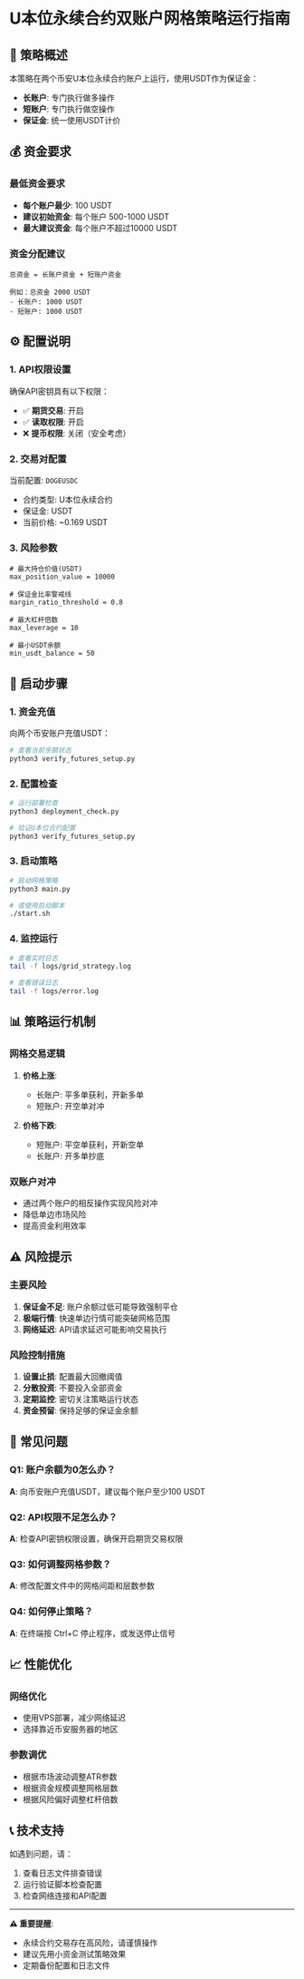 # U本位永续合约双账户网格策略运行指南

## 🎯 策略概述

本策略在两个币安U本位永续合约账户上运行，使用USDT作为保证金：

- **长账户**: 专门执行做多操作
- **短账户**: 专门执行做空操作
- **保证金**: 统一使用USDT计价

## 💰 资金要求

### 最低资金要求
- **每个账户最少**: 100 USDT
- **建议初始资金**: 每个账户 500-1000 USDT
- **最大建议资金**: 每个账户不超过10000 USDT

### 资金分配建议
```
总资金 = 长账户资金 + 短账户资金

例如：总资金 2000 USDT
- 长账户: 1000 USDT
- 短账户: 1000 USDT
```

## ⚙️ 配置说明

### 1. API权限设置
确保API密钥具有以下权限：
- ✅ **期货交易**: 开启
- ✅ **读取权限**: 开启
- ❌ **提币权限**: 关闭（安全考虑）

### 2. 交易对配置
当前配置: `DOGEUSDC`
- 合约类型: U本位永续合约
- 保证金: USDT
- 当前价格: ~0.169 USDT

### 3. 风险参数
```properties
# 最大持仓价值(USDT)
max_position_value = 10000

# 保证金比率警戒线
margin_ratio_threshold = 0.8

# 最大杠杆倍数
max_leverage = 10

# 最小USDT余额
min_usdt_balance = 50
```

## 🚀 启动步骤

### 1. 资金充值
向两个币安账户充值USDT：
```bash
# 查看当前余额状态
python3 verify_futures_setup.py
```

### 2. 配置检查
```bash
# 运行部署检查
python3 deployment_check.py

# 验证U本位合约配置
python3 verify_futures_setup.py
```

### 3. 启动策略
```bash
# 启动网格策略
python3 main.py

# 或使用启动脚本
./start.sh
```

### 4. 监控运行
```bash
# 查看实时日志
tail -f logs/grid_strategy.log

# 查看错误日志
tail -f logs/error.log
```

## 📊 策略运行机制

### 网格交易逻辑
1. **价格上涨**:
   - 长账户: 平多单获利，开新多单
   - 短账户: 开空单对冲

2. **价格下跌**:
   - 短账户: 平空单获利，开新空单  
   - 长账户: 开多单抄底

### 双账户对冲
- 通过两个账户的相反操作实现风险对冲
- 降低单边市场风险
- 提高资金利用效率

## ⚠️ 风险提示

### 主要风险
1. **保证金不足**: 账户余额过低可能导致强制平仓
2. **极端行情**: 快速单边行情可能突破网格范围
3. **网络延迟**: API请求延迟可能影响交易执行

### 风险控制措施
1. **设置止损**: 配置最大回撤阈值
2. **分散投资**: 不要投入全部资金
3. **定期监控**: 密切关注策略运行状态
4. **资金预留**: 保持足够的保证金余额

## 🔧 常见问题

### Q1: 账户余额为0怎么办？
**A**: 向币安账户充值USDT，建议每个账户至少100 USDT

### Q2: API权限不足怎么办？
**A**: 检查API密钥权限设置，确保开启期货交易权限

### Q3: 如何调整网格参数？
**A**: 修改配置文件中的网格间距和层数参数

### Q4: 如何停止策略？
**A**: 在终端按 Ctrl+C 停止程序，或发送停止信号

## 📈 性能优化

### 网络优化
- 使用VPS部署，减少网络延迟
- 选择靠近币安服务器的地区

### 参数调优
- 根据市场波动调整ATR参数
- 根据资金规模调整网格层数
- 根据风险偏好调整杠杆倍数

## 📞 技术支持

如遇到问题，请：
1. 查看日志文件排查错误
2. 运行验证脚本检查配置
3. 检查网络连接和API配置

---

**⚠️ 重要提醒**: 
- 永续合约交易存在高风险，请谨慎操作
- 建议先用小资金测试策略效果
- 定期备份配置和日志文件

